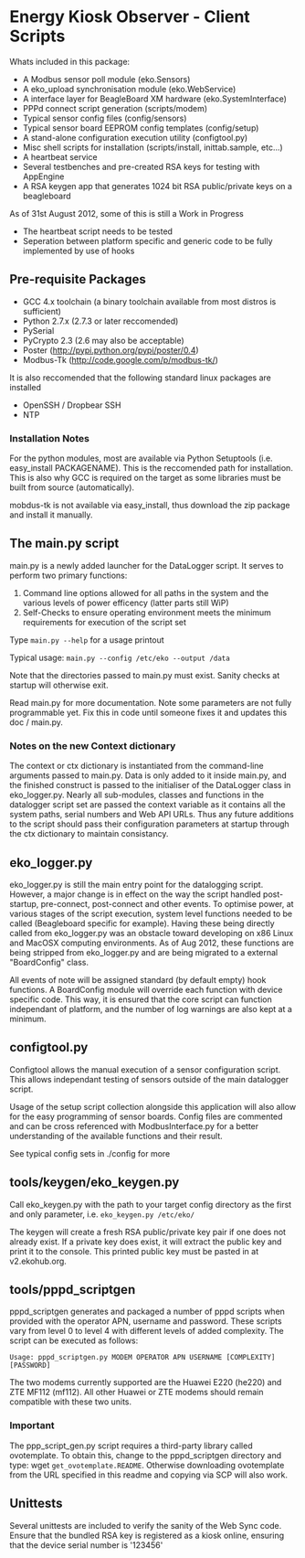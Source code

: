 # Energy Kiosk Observer - Client Scripts


Whats included in this package:
* A Modbus sensor poll module (eko.Sensors)
* A eko_upload synchronisation module (eko.WebService)
* A interface layer for BeagleBoard XM hardware (eko.SystemInterface)
* PPPd connect script generation (scripts/modem)
* Typical sensor config files (config/sensors)
* Typical sensor board EEPROM config templates (config/setup)
* A stand-alone configuration execution utility (configtool.py)
* Misc shell scripts for installation (scripts/install, inittab.sample, etc...)
* A heartbeat service
* Several testbenches and pre-created RSA keys for testing with AppEngine
* A RSA keygen app that generates 1024 bit RSA public/private keys on a beagleboard

As of 31st August 2012, some of this is still a Work in Progress
* The heartbeat script needs to be tested
* Seperation between platform specific and generic code to be fully implemented by use of hooks

## Pre-requisite Packages
* GCC 4.x toolchain (a binary toolchain available from most distros is sufficient)
* Python 2.7.x (2.7.3 or later reccomended)
* PySerial
* PyCrypto 2.3 (2.6 may also be acceptable)
* Poster (http://pypi.python.org/pypi/poster/0.4)
* Modbus-Tk (http://code.google.com/p/modbus-tk/)

It is also reccomended that the following standard linux packages are installed
* OpenSSH / Dropbear SSH
* NTP

### Installation Notes

For the python modules, most are available via Python Setuptools (i.e. easy_install PACKAGENAME). This is the reccomended path for installation. This is also why GCC is required on the target as some libraries must be built from source (automatically).

mobdus-tk is not available via easy_install, thus download the zip package and install it manually.

## The main.py script

main.py is a newly added launcher for the DataLogger script. It serves to perform two primary functions:
1. Command line options allowed for all paths in the system and the various levels of power efficency (latter parts still WiP)
2. Self-Checks to ensure operating environment meets the minimum requirements for execution of the script set

Type `main.py --help` for a usage printout

Typical usage:
`main.py --config /etc/eko --output /data`

Note that the directories passed to main.py must exist. Sanity checks at startup will otherwise exit.

Read main.py for more documentation. Note some parameters are not fully programmable yet. Fix this in code until someone fixes it and updates this doc / main.py.

### Notes on the new Context dictionary

The context or ctx dictionary is instantiated from the command-line arguments passed to main.py. Data is only added to it inside main.py, and the finished construct is passed to the initialiser of the DataLogger class in eko_logger.py. Nearly all sub-modules, classes and functions in the datalogger script set are passed the context variable as it contains all the system paths, serial numbers and Web API URLs. Thus any future additions to the script should pass their configuration parameters at startup through the ctx dictionary to maintain consistancy.

## eko_logger.py

eko_logger.py is still the main entry point for the datalogging script. However, a major change is in effect on the way the script handled post-startup, pre-connect, post-connect and other events. To optimise power, at various stages of the script execution, system level functions needed to be called (Beagleboard specific for example). Having these being directly called from eko_logger.py was an obstacle toward developing on x86 Linux and MacOSX computing environments. As of Aug 2012, these functions are being stripped from eko_logger.py and are being migrated to a external "BoardConfig" class.

All events of note will be assigned standard (by default empty) hook functions. A BoardConfig module will override each function with device specific code. This way, it is ensured that the core script can function independant of platform, and the number of log warnings are also kept at a  minimum.

## configtool.py

Configtool allows the manual execution of a sensor configuration script. This allows independant testing of sensors outside of the main datalogger script.

Usage of the setup script collection alongside this application will also allow for the easy programming of sensor boards. Config files are commented and can be cross referenced with ModbusInterface.py for a better understanding of the available functions and their result.

See typical config sets in ./config for more

## tools/keygen/eko_keygen.py

Call eko_keygen.py with the path to your target config directory as the first and only parameter, i.e.
`eko_keygen.py /etc/eko/`

The keygen will create a fresh RSA public/private key pair if one does not already exist. If a private key does exist, it will extract the public key and print it to the console. This printed public key must be pasted in at v2.ekohub.org.

## tools/pppd_scriptgen

pppd_scriptgen generates and packaged a number of pppd scripts when provided with the operator APN, username and password. These scripts vary from level 0 to level 4 with different levels of added complexity. The script can be executed as follows:

`Usage: pppd_scriptgen.py MODEM OPERATOR APN USERNAME [COMPLEXITY] [PASSWORD]`

The two modems currently supported are the Huawei E220 (he220) and ZTE MF112 (mf112). All other Huawei or ZTE modems should remain compatible with these two units.

### Important

The ppp_script_gen.py script requires a third-party library called ovotemplate. To obtain this, change to the pppd_scriptgen directory and type: wget `get_ovotemplate.README`. Otherwise downloading ovotemplate from the URL specified in this readme and copying via SCP will also work.

## Unittests

Several unittests are included to verify the sanity of the Web Sync code. Ensure that the bundled RSA key is registered as a kiosk online, ensuring that the device serial number is '123456'

